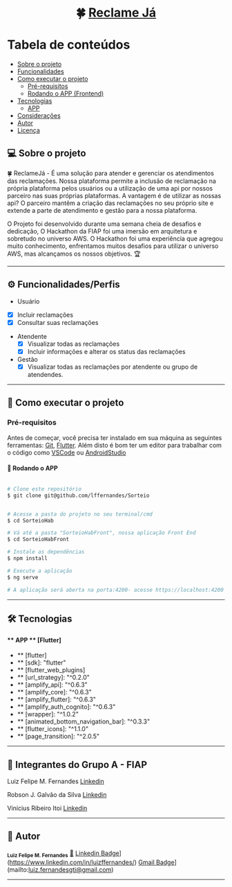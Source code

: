 

<h1 align="center">
     🍀 <a href="#" alt="Reclame Já ">Reclame Já</a>
</h1>

Tabela de conteúdos
=================
<!--ts-->
   * [Sobre o projeto](#-sobre-o-projeto)
   * [Funcionalidades](#-funcionalidades)
   * [Como executar o projeto](#-como-executar-o-projeto)
     * [Pré-requisitos](#pré-requisitos)
     * [Rodando o APP (Frontend)](#user-content--rodando-a-aplicação-web-frontend)
   * [Tecnologias](#-tecnologias)
     * [APP](#user-content-website--Flutter----)
   * [Considerações](#-consideracoes)
   * [Autor](#-autor)
   * [Licença](#user-content--licença)
<!--te-->


## 💻 Sobre o projeto

🍀 ReclameJá - É uma solução para atender e gerenciar os atendimentos das reclamações. 
Nossa plataforma permite a inclusão de reclamação na própria plataforma pelos usuários ou a utilização de uma api por nossos parceiro nas suas próprias plataformas.
A vantagem é de utilizar as nossas api?  O parceiro mantêm a criação das reclamações no seu próprio site e extende a parte de atendimento e gestão para a nossa plataforma. 

O Projeto foi desenvolvido durante uma semana cheia de desafios e dedicação, O Hackathon da FIAP foi uma imersão em arquitetura e sobretudo no universo AWS.
O Hackathon foi uma experiência que agregou muito conhecimento, enfrentamos muitos desafios para utilizar o universo AWS, mas alcançamos os nossos objetivos. 🏆

---

## ⚙️ Funcionalidades/Perfis

-  Usuário
  - [x] Incluir reclamações 
  - [x] Consultar suas reclamações
- Atendente
  - [x] Visualizar todas as reclamações
  - [x] Incluir informações e alterar os status das reclamações
- Gestão
  - [x] Visualizar todas as reclamações por atendente ou grupo de atendendes.
 
---

## 🚀 Como executar o projeto


### Pré-requisitos

Antes de começar, você precisa ter instalado em sua máquina as seguintes ferramentas:
[Git](https://git-scm.com), [Flutter](https://docs.flutter.dev/get-started/install). 
Além disto é bom ter um editor para trabalhar com o código como [VSCode](https://code.visualstudio.com/) ou [AndroidStudio](https://developer.android.com/)


#### 🧭 Rodando o APP 

```bash

# Clone este repositório
$ git clone git@github.com/lffernandes/Sorteio


# Acesse a pasta do projeto no seu terminal/cmd
$ cd SorteioHab

# Vá até a pasta "SorteioHabFront", nossa aplicação Front End
$ cd SorteioHabFront

# Instale as dependências
$ npm install

# Execute a aplicação 
$ ng serve

# A aplicação será aberta na porta:4200- acesse https://localhost:4200

```

---

## 🛠 Tecnologias

#### ** APP **  [Flutter]

 -    ** [flutter]
 -    ** [sdk]: "flutter"
 -    ** [flutter_web_plugins]
 -    ** [url_strategy]: "^0.2.0"
 -    ** [amplify_api]: "^0.6.3"
 -    ** [amplify_core]: "^0.6.3"
 -    ** [amplify_flutter]: "^0.6.3"
 -    ** [amplify_auth_cognito]: "^0.6.3"
 -    ** [wrapper]: "^1.0.2"
 -    ** [animated_bottom_navigation_bar]: "^0.3.3"
 -    ** [flutter_icons]: "^1.1.0"
 -    ** [page_transition]: "^2.0.5"

---

## 🦸 Integrantes do Grupo A - FIAP

Luiz Felipe M. Fernandes    [Linkedin](https://www.linkedin.com/in/luizffernandes/)

Robson J. Galvão da Silva   [Linkedin](https://www.linkedin.com/in/robson-j-galv%C3%A3o-da-silva-bb460218/)

Vinícius Ribeiro Itoi       [Linkedin](https://www.linkedin.com/in/viniciusribeiroitoi/)

---

## 📝 Autor

<sub><b>Luiz Felipe M. Fernandes</b></sub></a> <a href="https://www.linkedin.com/in/luizffernandes/" title="lzfrnds">🚀</a>
[Linkedin Badge](link=https://www.linkedin.com/in/luizffernandes/)](https://www.linkedin.com/in/luizffernandes/) 
[Gmail Badge](logo=Gmail&logoColor=white&link=mailto:luiz.fernandesgti@gmail.com)](mailto:luiz.fernandesgti@gmail.com)

---

